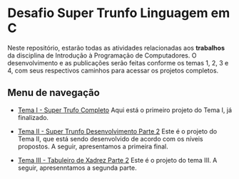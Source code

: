 # Desafio Super Trunfo Linguagem em C
Neste repositório, estarão todas as atividades relacionadas aos **trabalhos** da disciplina de Introdução à Programação de Computadores. O desenvolvimento e as publicações serão feitas conforme os temas 1, 2, 3 e 4, com seus respectivos caminhos para acessar os projetos completos.


## Menu de navegação
- [Tema I - Super Trufo Completo](https://github.com/Shakalinux/super-trunfo-c/blob/main/super_trunc.c)
Aqui está o primeiro projeto do Tema I, já finalizado.

- [Tema II - Super Trunfo Desenvolvimento Parte 2](https://github.com/Shakalinux/super-trunfo-c/tree/main/super-trunfo-c-pt2)
Este é o projeto do Tema II, que está sendo desenvolvido de acordo com os níveis propostos. A seguir, apresentamos a primeira final.

- [Tema III - Tabuleiro de Xadrez Parte 2](https://github.com/Shakalinux/super-trunfo-c/tree/main/tabuleiro-xadrez)
Este é o projeto do tema III. A seguir, apresenntamos a segunda parte. 
